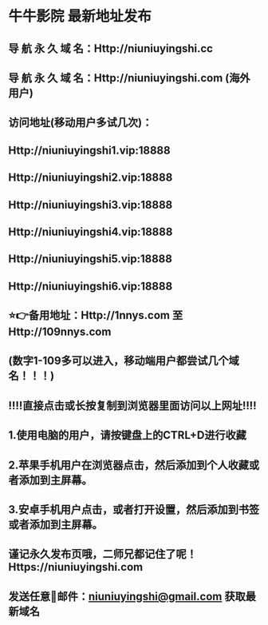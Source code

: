 # 牛牛影院 最新地址发布 
## 导 航 永 久 域 名：Http://niuniuyingshi.cc
## 导 航 永 久 域 名：Http://niuniuyingshi.com (海外用户)

## 访问地址(移动用户多试几次)：
## Http://niuniuyingshi1.vip:18888
## Http://niuniuyingshi2.vip:18888
## Http://niuniuyingshi3.vip:18888
## Http://niuniuyingshi4.vip:18888
## Http://niuniuyingshi5.vip:18888
## Http://niuniuyingshi6.vip:18888

##
## ⭐️👉备用地址：Http://1nnys.com  至 Http://109nnys.com
## (数字1-109多可以进入，移动端用户都尝试几个域名！！！)
## 
## ‼️‼️直接点击或长按复制到浏览器里面访问以上网址‼️‼️ 
##
##
## 1.使用电脑的用户，请按键盘上的CTRL+D进行收藏
## 2.苹果手机用户在浏览器点击，然后添加到个人收藏或者添加到主屏幕。
## 3.安卓手机用户点击，或者打开设置，然后添加到书签或者添加到主屏幕。
##
## 谨记永久发布页哦，二师兄都记住了呢！Https://niuniuyingshi.com

## 发送任意📧邮件：niuniuyingshi@gmail.com 获取最新域名
##




